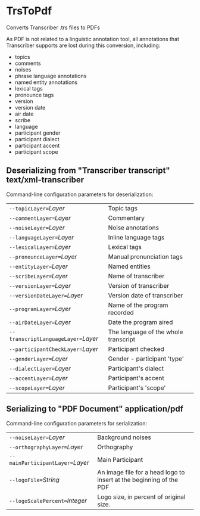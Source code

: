 # TrsToPdf

Converts Transcriber .trs files to PDFs

As PDF is not related to a linguistic annotation tool, all annotations that Transcriber supports are lost during this conversion, including:
- topics
- comments
- noises
- phrase language annotations
- named entity annotations
- lexical tags
- pronounce tags
- version
- version date
- air date
- scribe
- language
- participant gender
- participant dialect
- participant accent
- participant scope

## Deserializing from "Transcriber transcript" text/xml-transcriber

Command-line configuration parameters for deserialization:

|   |   |
|:--|:--|
| `--topicLayer=`*Layer* | Topic tags |
| `--commentLayer=`*Layer* | Commentary |
| `--noiseLayer=`*Layer* | Noise annotations |
| `--languageLayer=`*Layer* | Inline language tags |
| `--lexicalLayer=`*Layer* | Lexical tags |
| `--pronounceLayer=`*Layer* | Manual pronunciation tags |
| `--entityLayer=`*Layer* | Named entities |
| `--scribeLayer=`*Layer* | Name of transcriber |
| `--versionLayer=`*Layer* | Version of transcriber |
| `--versionDateLayer=`*Layer* | Version date of transcriber |
| `--programLayer=`*Layer* | Name of the program recorded |
| `--airDateLayer=`*Layer* | Date the program aired |
| `--transcriptLanguageLayer=`*Layer* | The language of the whole transcript |
| `--participantCheckLayer=`*Layer* | Participant checked |
| `--genderLayer=`*Layer* | Gender - participant 'type' |
| `--dialectLayer=`*Layer* | Participant's dialect |
| `--accentLayer=`*Layer* | Participant's accent |
| `--scopeLayer=`*Layer* | Participant's 'scope' |

## Serializing to "PDF Document" application/pdf

Command-line configuration parameters for serialization:

|   |   |
|:--|:--|
| `--noiseLayer=`*Layer* | Background noises |
| `--orthographyLayer=`*Layer* | Orthography |
| `--mainParticipantLayer=`*Layer* | Main Participant |
| `--logoFile=`*String* | An image file for a head logo to insert at the beginning of the PDF |
| `--logoScalePercent=`*Integer* | Logo size, in percent of original size. |
